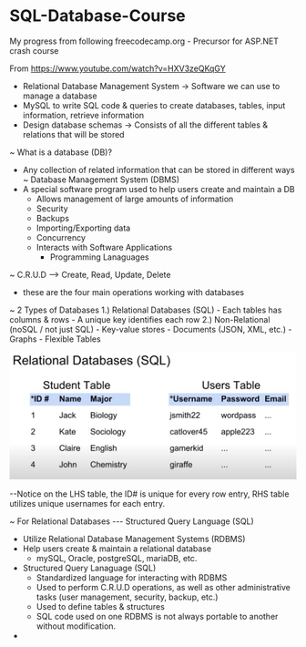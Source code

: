 # SQL-Database-Course
My progress from following freecodecamp.org - Precursor for ASP.NET crash course

From https://www.youtube.com/watch?v=HXV3zeQKqGY

- Relational Database Management System -> Software we can use to manage a database
- MySQL to write SQL code & queries to create databases, tables, input information, retrieve information
- Design database schemas -> Consists of all the different tables & relations that will be stored

~ What is a database (DB)?
  - Any collection of related information that can be stored in different ways
~ Database Management System (DBMS)
  - A special software program used to help users create and maintain a DB
    - Allows management of large amounts of information
    - Security
    - Backups
    - Importing/Exporting data
    - Concurrency
    - Interacts with Software Applications
      - Programming Lanaguages

~ C.R.U.D --> Create, Read, Update, Delete
  - these are the four main operations working with databases

~ 2 Types of Databases
  1.) Relational Databases (SQL)
    - Each tables has columns & rows
    - A unique key identifies each row
  2.) Non-Relational (noSQL / not just SQL)
    - Key-value stores
    - Documents (JSON, XML, etc.)
    - Graphs
    - Flexible Tables
    
<img src = "Images/Relational-DB-Example.png">

--Notice on the LHS table, the ID# is unique for every row entry, RHS table utilizes unique usernames for each entry.

~ For Relational Databases --- Structured Query Language (SQL)
  - Utilize Relational Database Management Systems (RDBMS)
  - Help users create & maintain a relational database
    - mySQL, Oracle, postgreSQL, mariaDB, etc.
  - Structured Query Lanaguage (SQL)
    - Standardized language for interacting with RDBMS
    - Used to perform C.R.U.D operations, as well as other administrative tasks (user management, security, backup, etc.)
    - Used to define tables & structures
    - SQL code used on one RDBMS is not always portable to another without modification.
  -  

  
